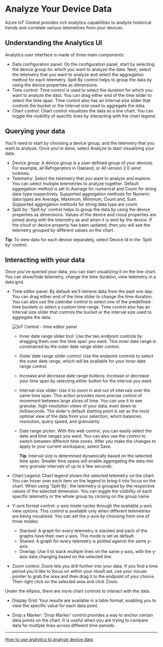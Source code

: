 # Analyze Your Device Data

Azure IoT Central provides rich analytics capabilities to analyze historical trends and correlate various telemetries from your devices.

## Understanding the Analytics UI

Analytics user interface is made of three main components:

* Data configuration panel: On the configuration panel, start by selecting the device group for which you want to analyze the data. Next, select the telemetry that you want to analyze and select the aggregation method for each telemetry. Split By control helps to group the data by using the device properties as dimensions.
* Time control: Time control is used to select the duration for which you want to analyze the data. You can drag either end of the time slider to select the time span. Time control also has an Interval size slider that controls the bucket or the interval size used to aggregate the data.
* Chart control: Chart control visualizes the data as a line chart. You can toggle the visibility of specific lines by interacting with the chart legend.

## Querying your data

You'll need to start by choosing a device group, and the telemetry that you want to analyze. Once you're done, select Analyze to start visualizing your data.

* Device group: A device group is a user-defined group of your devices. For example, all Refrigerators in Oakland, or All version 2.0 wind turbines.
* Telemetry: Select the telemetry that you want to analyze and explore. You can select multiple telemetries to analyze together. Default aggregation method is set to Average for numerical and Count for string data-type respectively. Supported aggregation methods for Numeric data types are Average, Maximum, Minimum, Count and, Sum. Supported aggregation methods for string data type are count.
* Split by: 'Split by' control helps to group the data by using the device properties as dimensions. Values of the device and cloud properties are joined along with the telemetry as and when it is sent by the device. If the cloud or device property has been updated, then you will see the telemetry grouped by different values on the chart.

**Tip**: To view data for each device separately, select Device Id in the 'Split by' control.

## Interacting with your data

Once you've queried your data, you can start visualizing it on the line chart. You can show/hide telemetry, change the time duration, view telemetry in a data grid.

* Time editor panel: By default we'll retrieve data from the past one day. You can drag either end of the time slider to change the time duration. You can also use the calendar control to select one of the predefined time buckets or select a custom time range. Time control also has an Interval size slider that controls the bucket or the interval size used to aggregate the data.

    ![IoT Central - time editor panel](../../Linked_Image_Files/M11_L03-IoTCentral-Analyze-timeeditorpanel.png)

    * Inner date range slider tool: Use the two endpoint controls by dragging them over the time span you want. This inner date range is constrained by the outer date range slider control.
    * Outer date range slider control: Use the endpoint controls to select the outer date range, which will be available for your inner date range control.
    * Increase and decrease date range buttons: Increase or decrease your time span by selecting either button for the interval you want.
    * Interval-size slider: Use it to zoom in and out of intervals over the same time span. This action provides more precise control of movement between large slices of time. You can use it to see granular, high-resolution views of your data, even down to milliseconds. The slider's default starting point is set as the most optimal view of the data from your selection, which balances resolution, query speed, and granularity.
    * Date range picker: With this web control, you can easily select the date and time ranges you want. You can also use the control to switch between different time zones. After you make the changes to apply to your current workspace, select Save.

        **Tip**: Interval size is determined dynamically based on the selected time span. Smaller time spans will enable aggregating the data into very granular intervals of up to a few seconds.

* Chart Legend: Chart legend shows the selected telemetry on the chart. You can hover over each item on the legend to bring it into focus on the chart. When using 'Split By', the telemetry is grouped by the respective values of the selected dimension. You can toggle the visibility of each specific telemetry or the whole group by clicking on the group name.

* Y-axis format control: y-axis mode cycles through the available y-axis view options. This control is available only when different telemetries are being visualized. You can set the y-axis by choosing from one of three modes:

    * Stacked: A graph for every telemetry is stacked and each of the graphs have their own y-axis. This mode is set as default.
    * Shared: A graph for every telemetry is plotted against the same y-axis.
    * Overlap: Use it to stack multiple lines on the same y-axis, with the y-axis data changing based on the selected line.

* Zoom control: Zoom lets you drill further into your data. If you find a time period you'd like to focus on within your result set, use your mouse pointer to grab the area and then drag it to the endpoint of your choice. Then right click on the selected area and click Zoom.

Under the ellipsis, there are more chart controls to interact with the data.

* Display Grid: Your results are available in a table format, enabling you to view the specific value for each data point.

* Drop a Marker: 'Drop Marker' control provides a way to anchor certain data points on the chart. It is useful when you are trying to compare data for multiple lines across different time periods.

---

[How to use analytics to analyze device data](https://docs.microsoft.com/en-us/azure/iot-central/preview/howto-create-analytics)
